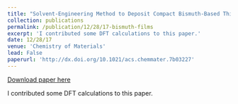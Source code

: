 ```yaml
---
title: "Solvent-Engineering Method to Deposit Compact Bismuth-Based Thin Films: Mechanism and Application to Photovoltaics"
collection: publications
permalink: /publication/12/28/17-bismuth-films
excerpt: 'I contributed some DFT calculations to this paper.'
date: 12/28/17
venue: 'Chemistry of Materials'
lead: False
paperurl: 'http://dx.doi.org/10.1021/acs.chemmater.7b03227'
---
```


<a href='http://dx.doi.org/10.1021/acs.chemmater.7b03227'>Download paper here</a>

I contributed some DFT calculations to this paper.
